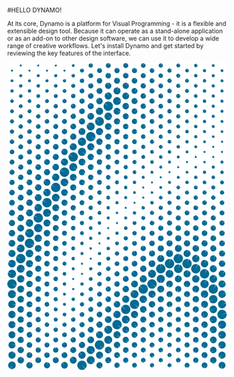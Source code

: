 #HELLO DYNAMO!

At its core, Dynamo is a platform for Visual Programming - it is a flexible and extensible design tool. Because it can operate as a stand-alone application or as an add-on to other design software, we can use it to develop a wide range of creative workflows. Let's install Dynamo and get started by reviewing the key features of the interface.

![Hello Attractor](images/2/2-cover.png)

